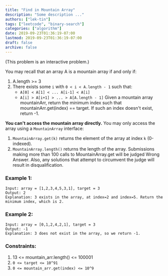 ```yaml
---
title: "Find in Mountain Array"
description: "Some description ..."
authors: ["lek-tin"]
tags: ["leetcode", "binary-search"]
categories: ["algorithm"]
date: 2019-09-23T01:36:19-07:00
lastmod: 2019-09-23T01:36:19-07:00
draft: false
archive: false
---
```

(This problem is an interactive problem.)

You may recall that an array A is a mountain array if and only if:
1. A.length >= 3
2. There exists some `i` with `0 < i < A.length - 1` such that:
    * `A[0] < A[1] < ... A[i-1] < A[i]`
    * `A[i] > A[i+1] > ... > A[A.length - 1]`
Given a mountain array mountainArr, return the minimum index such that mountainArr.get(index) == target.  If such an index doesn't exist, return -1.   

**You can't access the mountain array directly.**  You may only access the array using a `MountainArray` interface: 
1. `MountainArray.get(k)` returns the element of the array at index `k` (0-indexed).
2. `MountainArray.length()` returns the length of the array.
Submissions making more than 100 calls to MountainArray.get will be judged Wrong Answer.  Also, any solutions that attempt to circumvent the judge will result in disqualification.

### Example 1:
```
Input: array = [1,2,3,4,5,3,1], target = 3
Output: 2
Explanation: 3 exists in the array, at index=2 and index=5. Return the minimum index, which is 2.
```
### Example 2:
```
Input: array = [0,1,2,4,2,1], target = 3
Output: -1
Explanation: 3 does not exist in the array, so we return -1.
```

### Constraints:
1. 13 <= mountain_arr.length() <= 100001
2. `0 <= target <= 10^91`
3. `0 <= mountain_arr.get(index) <= 10^9`